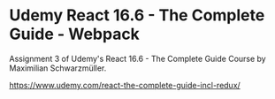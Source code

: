 # Udemy React 16.6 - The Complete Guide - Webpack

Assignment 3 of Udemy's React 16.6 - The Complete Guide Course by Maximilian Schwarzmüller.

https://www.udemy.com/react-the-complete-guide-incl-redux/